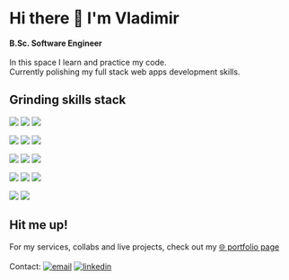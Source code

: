 # Hi there 👋 I'm Vladimir
**B.Sc. Software Engineer**<br><br>
In this space I learn and practice my code.<br>
Currently polishing my full stack web apps development skills.
<br>

## Grinding skills stack

![](https://shields.io/badge/-python-339?logo=python)
![](https://shields.io/badge/-node.js-339?logo=node.js)
![](https://shields.io/badge/-react-339?logo=react)

![](https://shields.io/badge/-tailwind-339?logo=tailwindcss)
![](https://shields.io/badge/-bootstrap-339?logo=bootstrap)
![](https://shields.io/badge/-asp.net-339?logo=dotnet)

![](https://shields.io/badge/-csharp-339?logo=csharp)
![](https://shields.io/badge/-azure-339?logo=microsoftazure)
![](https://shields.io/badge/-django-339?logo=django)

![](https://shields.io/badge/-postgresql-339?logo=postgresql)
![](https://shields.io/badge/-next.js-339?logo=next.js)
![](https://shields.io/badge/-vercel-339?logo=vercel)

![](https://shields.io/badge/-npm-339?logo=npm)
![](https://shields.io/badge/-github%20actions-339?logo=githubactions)
<br>

## Hit me up!
For my services, collabs and live projects, check out my [🌐 portfolio page](https://www.vnikolin.com/)<br><br>
Contact: 
[![email](https://shields.io/badge/-linkedin-lightgrey?logo=linkedin)](mailto:vnikolin@latino-mind.com?subject=Hey!)
[![linkedin](https://shields.io/badge/-email-lightgrey?logo=gmail)](https://www.linkedin.com/in/vnikolin/)<br>
